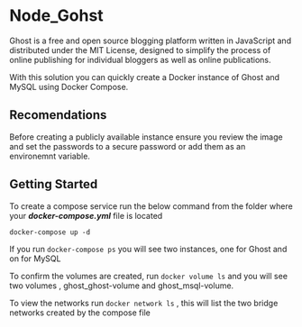 # Node_Gohst
Ghost is a free and open source blogging platform written in JavaScript and distributed under the MIT License, designed to simplify the process of online publishing for individual bloggers as well as online publications.

With this solution you can quickly create a Docker instance of Ghost and MySQL using Docker Compose.

## Recomendations
Before creating a publicly available instance ensure you review the image and set the passwords to a secure password or add them as an environemnt variable.

## Getting Started
To create a compose service run the below command from the folder where your ___docker-compose.yml___ file is located

```
docker-compose up -d
```
If you run ```docker-compose ps``` you will see two instances, one for Ghost and on for MySQL

To confirm the volumes are created, run ```docker volume ls``` and you will see two volumes , ghost_ghost-volume and ghost_msql-volume.

To view the networks run ```docker network ls``` , this will list the two bridge networks created by the compose file

